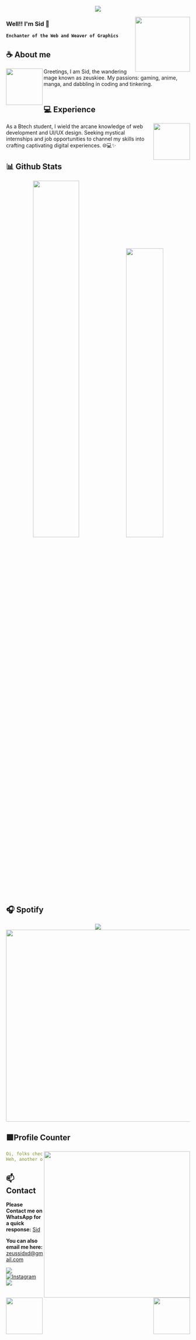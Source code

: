<div align="center">
	
![](https://typograssy.deno.dev/api?text=Every-story-comes-to-an-end--&l0=none&l1=8a2be2&l2=9370db&l3=ba55d3&l4=d8bfd8&bg=none&frame=none&speed=100&comment=)

</div>
<a href="https://sidxzeus.vercel.app/">
  <img align="right" width="150" src="https://i.pinimg.com/originals/66/36/d3/6636d37ba22a391c6353b1436a81f656.gif">
</a>


### **Well!! I'm Sid 🔮**

**`Enchanter of the Web and Weaver of Graphics`** 

## **☕ About me**
<a href="https://github.com/SidxZeus"><img align="left" width="100" src="https://i.pinimg.com/originals/58/61/e5/5861e50201592def2f861e910120fff6.png"></a>
Greetings, I am Sid, the wandering mage known as zeuskiee. My passions: gaming, anime, manga, and dabbling in coding and tinkering.
<br><br>

## **💻 Experience**
<a href="https://github.com/SidxZeus">
<img align="right" width="100" src="https://i.giphy.com/media/LLsUNd14gwSkSLYTcR/giphy.webp"></a>
As a Btech student, I wield the arcane knowledge of web development and UI/UX design. Seeking mystical internships and job opportunities to channel my skills into crafting captivating digital experiences. 🌐💻✨


## **📊 Github Stats**
<p align="center">
  <img width="50%" src="https://github-readme-stats.vercel.app/api?username=sidzzzzzzzz&show_icons=true&count_private=true&theme=react-dark&hide_border=true&bg_color=0d1117" />
  <img width="45%" src="https://github-readme-stats.vercel.app/api/top-langs/?username=SidxZeus&show_icons=true&count_private=true&theme=react-dark&hide_border=true&bg_color=0d1117&layout=compact" />
</p>



## **🎧 Spotify**
<p align="center">
  <a href="https://spotify-github-profile.vercel.app/api/view?uid=z8vtap612j1ajql4wsyhl074i&redirect=true">
    <img src="https://spotify-github-profile.vercel.app/api/view?uid=z8vtap612j1ajql4wsyhl074i&cover_image=true&theme=default&show_offline=true&background_color=4e3f68&interchange=false&bar_color_cover=true">
  </a>
  <a href="https://open.spotify.com/user/z8vtap612j1ajql4wsyhl074i?si=6962aa5c8435476f">
    <img width="525" src="https://spotify-recently-played-readme.vercel.app/api?user=z8vtap612j1ajql4wsyhl074i">
  </a>
</p>


## **🟪Profile Counter**
<a href="https://www.instagram.com/sid.php"><img align="right" width=400 src="https://moe-counter.glitch.me/get/@Zeuskiee?theme=gelbooru-h"></a>
<a href="https://github.com/SidxZeus"><img align="left" width="100" src="https://static.wikia.nocookie.net/pokemeow-community/images/f/fd/Darkrai_%28Shiny%29_-_Pokemon_-_Pokemeow.gif/revision/latest/thumbnail/width/360/height/360?cb=20201206134815"></a>

```yaml
Oi, folks checkin' out me profile, eh?
Heh, another one of ya caught by me charm, aye?
```
<!-- <br><br><br><br> -->
## **📫 Contact**
<a href="https://github.com/SidxZeus"><img align="right" width="100"
src="https://animesher.com/orig/1/135/1356/13560/animesher.com_evolution-manga-haunter-1356099.gif" /></a>
**Please Contact me on WhatsApp for a quick response:** [Sid](https://api.whatsapp.com/send/?phone=436993190999999&text=Hello%20𝙕𝙚𝙪𝙨%20%F0%9F%8D%B7&type=phone_number&app_absent=0)

**You can also email me here:** zeussidxd@gmail.com

<!--<a href="https://github.com/Meghna-DAS/github-profile-views-counter"><img src="https://komarev.com/ghpvc/?username=well300">-->
[![](https://img.shields.io/github/followers/SidxZeus?label=Followers&style=social&color=purple)](https://github.com/sidzzzzzzzz)
[![Instagram](https://img.shields.io/badge/Instagram-ig_sid.php_-purple?logo=instagram&logoColor=white)](https://www.instagram.com/zeuskiee._/)
[![](https://img.shields.io/badge/Mail-D14836?logo=gmail&logoColor=white&color=purple)](mailto:zeussidxd@gmail.com)

